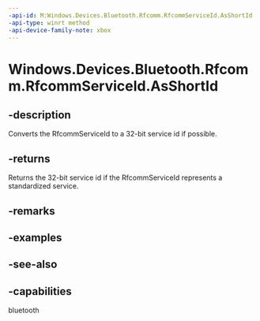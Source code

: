 ```yaml
---
-api-id: M:Windows.Devices.Bluetooth.Rfcomm.RfcommServiceId.AsShortId
-api-type: winrt method
-api-device-family-note: xbox
---
```


<!-- Method syntax
public uint AsShortId()
-->

# Windows.Devices.Bluetooth.Rfcomm.RfcommServiceId.AsShortId

## -description
Converts the RfcommServiceId to a 32-bit service id if possible.

## -returns
Returns the 32-bit service id if the RfcommServiceId represents a standardized service.

## -remarks

## -examples

## -see-also

## -capabilities
bluetooth
